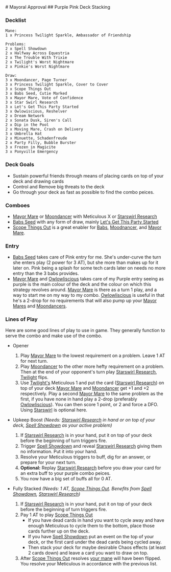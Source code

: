 <link rel="stylesheet" type="text/css" href="./style.css">
# Mayoral Approval
## Purple Pink Deck Stacking

### Decklist
	Mane:
	1 x Princess Twilight Sparkle, Ambassador of Friendship

	Problems:
	2 x Spell Showdown
	2 x Halfway Across Equestria
	2 x The Trouble With Trixie
	2 x Twilight's Worst Nightmare
	2 x Pinkie's Worst Nightmare

	Draw:
	3 x Moondancer, Page Turner
	3 x Princess Twilight Sparkle, Cover to Cover
	3 x Scope Things Out
	3 x Babs Seed, Cutie Marked
	3 x Mayor Mare, Vote of Confidence
	3 x Star Swirl Research
	3 x Let's Get This Party Started
	3 x Owlowiscious, Reshelver
	2 x Dream Network
	2 x Sonata Dusk, Siren's Call
	2 x Dip in the Pool
	2 x Moving Mare, Crash on Delivery
	3 x Umbrella Hat
	2 x Minuette, Schadenfreude
	2 x Party Filly, Bubble Burster
	3 x Frozen in Magicite
	3 x Ponyville Emergency

### Deck Goals
* Sustain powerful friends through means of placing cards on top of your deck and drawing cards
* Control and Remove big threats to the deck
* Go through your deck as fast as possible to find the combo peices.

### Comboes
* [Mayor Mare][mayor] or [Moondancer][moondancer] with Meticulous X or [Starswirl Research][ssr]
* [Babs Seed][babs] with any form of draw, mainly [Let's Get This Party Started][lgtps]
* [Scope Things Out][scope] is a great enabler for [Babs][babs], [Moodnancer][moondancer], and [Mayor Mare][mayor].

### Entry
* [Babs Seed][babs] takes care of Pink entry for me. She's under-curve the turn she enters play (2 power for 3 AT), but she more than makes up for it later on. Pink being a splash for some tech cards later on needs no more entry than the 3 babs provides.
* [Mayor Mare][mayor] and [Owlowliscious][owl] takes care of my Purple entry seeing as purple is the main colour of the deck and the colour on which this strategy revolves around. [Mayor Mare][mayor] is there as a turn 1 play, and a way to start me on my way to my combo. [Owlowliscious][owl] is useful in that he's a 2-drop for no requirements that will also pump up your [Mayor Mares][mayor] and [Moondancers][moondancer].

### Lines of Play
Here are some good lines of play to use in game. They generally function to serve the combo and make use of the combo.

* Opener
	1. Play [Mayor Mare][mayor] to the lowest requirement on a problem. Leave 1 AT for next turn.
	2. Play [Moondancer][moondancer] to the other more hefty requirement on a problem. Then at the end of your opponent's turn play [Starswirl Research][ssr], [Twilight][bmane] flips.
	3. Use [Twilight's][bmane] Meticulous 1 and put the card ([Starswirl Research][ssr]) on top of your deck [Mayor Mare][mayor] and [Moondancer][moondancer] get +1 and +2 respectively. Play a second [Mayor Mare][mayor] to the same problem as the first, if you have none in hand play a 2-drop (preferably [Owlowliscious][owl]). You can then score 1 point, or 2 and force a DFO. Using [Starswirl][ssr] is optional here.

* Upkeep Boost *(Needs: [Starswirl Research][ssr] in hand or on top of your deck, [Spell Showdown][spell_showdown] as your active problem)*
	1. If [Starswirl Research][ssr] is in your hand, put it on top of your deck before the beginning of turn triggers fire.
	2. Trigger [Spell Showdown][spell_showdown] and reveal [Starswirl Research][ssr] giving them no information. Put it into your hand.
	3. Resolve your Meticulous triggers to buff, dig for an answer, or prepare for your next turn.
	4. **Optional:** Replay [Starswirl Research][ssr] before you draw your card for an extra buff to your purple combo peices.
	5. You now have a big set of buffs all for 0 AT.

* Fully Stacked *(Needs: 1 AT, [Scope Things Out][scope]. Benefits from [Spell Showdown][spell_showdown], [Starswirl Research][ssr])*
	1. If [Starswirl Research][ssr] is in your hand, put it on top of your deck before the beginning of turn triggers fire.
	2. Pay 1 AT to play [Scope Things Out][scope]
		* If you have dead cards in hand you want to cycle away and have enough Meticulous to cycle them to the bottom, place those cards further up on the deck.
		* If you have [Spell Showdown][spell_showdown] put an event on the top of your deck, or the first card under the dead cards being cycled away.
		* Then stack your deck for maybe desirable Chaos effects (at least 2 cards down) and leave a card you want to draw on top.
	3. After [Scope Things Out][scope] resolves [your mane][bmane] will have been flipped. You resolve your Meticulous in accordance with the previous list.

[moondancer]: ./card_images/HM/36.jpg
[mayor]: ./card_images/EO/54.jpg
[ssr]: ./card_images/HM/95.jpg
[babs]: ./card_images/EO/36.jpg
[lgtps]: ./card_images/PR/114.jpg
[scope]: ./card_images/EO/136.jpg
[owl]: ./card_images/HM/37.jpg
[bmane]: ./card_images/EO/5b.jpg
[spell_showdown]: ./card_images/EO/196.jpg

